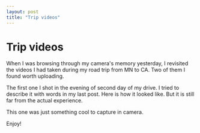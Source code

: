 ```yaml
---
layout: post
title: "Trip videos"
---
```

Trip videos
===
When I was browsing through my camera's memory yesterday, I revisited the videos I had taken during my road trip from MN to CA. Two of them I found worth uploading.  
  
The first one I shot in the evening of second day of my drive. I tried to describe it with words in my last post. Here is how it looked like. But it is still far from the actual experience.  
  
  
  
This one was just something cool to capture in camera.  
  
  
  
Enjoy!
